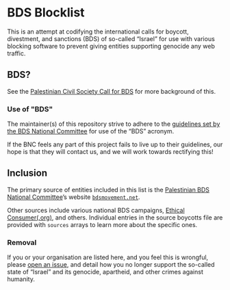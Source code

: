 # BDS Blocklist

This is an attempt at codifying the international calls for boycott,
divestment, and sanctions (BDS) of so-called “Israel” for use with
various blocking software to prevent giving entities supporting
genocide any web traffic.

## BDS?

See the [Palestinian Civil Society Call for BDS](https://www.bdsmovement.net/call)
for more background of this.

### Use of "BDS"

The maintainer(s) of this repository strive to adhere to the
[guidelines set by the BDS National Committee](https://bdsmovement.net/news/statement-affiliation-bds-movement-and-use-bds-acronym)
for use of the “BDS” acronym.

If the BNC feels any part of this project fails to live up to their
guidelines, our hope is that they will contact us, and we will work
towards rectifying this!

## Inclusion

The primary source of entities included in this list is the
[Palestinian BDS National Committee](https://bdsmovement.net/bnc)’s
website [`bdsmovement.net`](https://bdsmovement.net/).

Other sources include various national BDS campaigns,
[Ethical Consumer(.org)](https://www.ethicalconsumer.org/), and
others. Individual entries in the source boycotts file are provided
with `sources` arrays to learn more about the specific ones.

### Removal

If you or your organisation are listed here, and you feel this is
wrongful, please [open an issue](https://github.com/Freso/bds-blocklist/issues/new/choose),
and detail how you no longer support the so-called state of “Israel”
and its genocide, apartheid, and other crimes against humanity.
